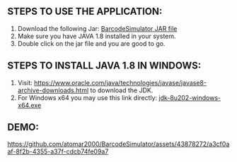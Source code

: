 ## STEPS TO USE THE APPLICATION:
1. Download the following Jar: [BarcodeSimulator JAR file](https://github.com/atomar2000/BarcodeSimulator/blob/main/target/BarcodeSimulator-1.0-SNAPSHOT-jar-with-dependencies.jar)
2. Make sure you have JAVA 1.8 installed in your system.
3. Double click on the jar file and you are good to go.


## STEPS TO INSTALL JAVA 1.8 IN WINDOWS:
1. Visit: https://www.oracle.com/java/technologies/javase/javase8-archive-downloads.html to download the JDK.
2. For Windows x64 you may use this link directly: [jdk-8u202-windows-x64.exe](https://www.oracle.com/java/technologies/javase/javase8-archive-downloads.html#license-lightbox)

## DEMO:
https://github.com/atomar2000/BarcodeSimulator/assets/43878272/a3cf0aaf-8f2b-4355-a37f-cdcb74fe09a7

